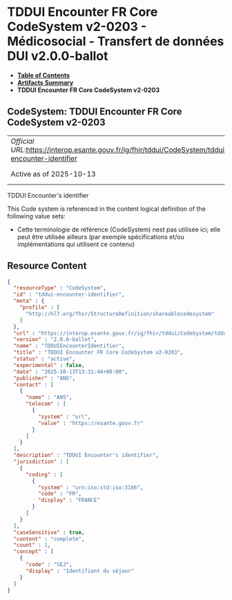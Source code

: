 # TDDUI Encounter FR Core CodeSystem v2-0203 - Médicosocial - Transfert de données DUI v2.0.0-ballot

* [**Table of Contents**](toc.md)
* [**Artifacts Summary**](artifacts.md)
* **TDDUI Encounter FR Core CodeSystem v2-0203**

## CodeSystem: TDDUI Encounter FR Core CodeSystem v2-0203 

| | |
| :--- | :--- |
| *Official URL*:https://interop.esante.gouv.fr/ig/fhir/tddui/CodeSystem/tddui-encounter-identifier | *Version*:2.0.0-ballot |
| Active as of 2025-10-13 | *Computable Name*:TDDUIEncounterIdentifier |

 
TDDUI Encounter's identifier 

 This Code system is referenced in the content logical definition of the following value sets: 

* Cette terminologie de référence (CodeSystem) nest pas utilisée ici; elle peut être utilisée ailleurs (par exemple spécifications et/ou implémentations qui utilisent ce contenu)



## Resource Content

```json
{
  "resourceType" : "CodeSystem",
  "id" : "tddui-encounter-identifier",
  "meta" : {
    "profile" : [
      "http://hl7.org/fhir/StructureDefinition/shareablecodesystem"
    ]
  },
  "url" : "https://interop.esante.gouv.fr/ig/fhir/tddui/CodeSystem/tddui-encounter-identifier",
  "version" : "2.0.0-ballot",
  "name" : "TDDUIEncounterIdentifier",
  "title" : "TDDUI Encounter FR Core CodeSystem v2-0203",
  "status" : "active",
  "experimental" : false,
  "date" : "2025-10-13T13:31:44+00:00",
  "publisher" : "ANS",
  "contact" : [
    {
      "name" : "ANS",
      "telecom" : [
        {
          "system" : "url",
          "value" : "https://esante.gouv.fr"
        }
      ]
    }
  ],
  "description" : "TDDUI Encounter's identifier",
  "jurisdiction" : [
    {
      "coding" : [
        {
          "system" : "urn:iso:std:iso:3166",
          "code" : "FR",
          "display" : "FRANCE"
        }
      ]
    }
  ],
  "caseSensitive" : true,
  "content" : "complete",
  "count" : 1,
  "concept" : [
    {
      "code" : "SEJ",
      "display" : "Identifiant du séjour"
    }
  ]
}

```
